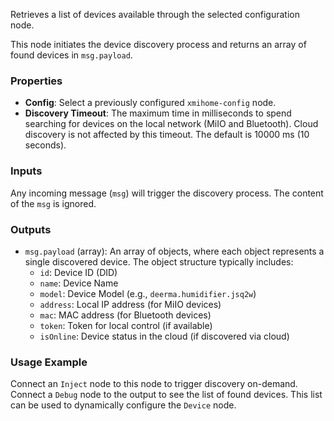 <!-- markdownlint-disable-file MD041 -->
Retrieves a list of devices available through the selected configuration node.

This node initiates the device discovery process and returns an array
of found devices in `msg.payload`.

### Properties

- **Config**: Select a previously configured `xmihome-config` node.
- **Discovery Timeout**: The maximum time in milliseconds to spend searching
for devices on the local network (MiIO and Bluetooth).
Cloud discovery is not affected by this timeout.
The default is 10000 ms (10 seconds).

### Inputs

Any incoming message (`msg`) will trigger the discovery process.
The content of the `msg` is ignored.

### Outputs

- `msg.payload` (array): An array of objects, where each object represents
a single discovered device. The object structure typically includes:
  - `id`: Device ID (DID)
  - `name`: Device Name
  - `model`: Device Model (e.g., `deerma.humidifier.jsq2w`)
  - `address`: Local IP address (for MiIO devices)
  - `mac`: MAC address (for Bluetooth devices)
  - `token`: Token for local control (if available)
  - `isOnline`: Device status in the cloud (if discovered via cloud)

### Usage Example

Connect an `Inject` node to this node to trigger discovery on-demand.
Connect a `Debug` node to the output to see the list of found devices.
This list can be used to dynamically configure the `Device` node.


